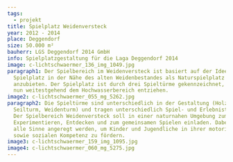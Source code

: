 ```yaml
---
tags:
  - projekt
title: Spielplatz Weidenversteck
year: 2012 - 2014
place: Deggendorf
size: 50.000 m²
bauherr: LGS Deggendorf 2014 GmbH
info: Spielplatzgestaltung für die Laga Deggendorf 2014
image: c-lichtschwaermer_136_img_1049.jpg
paragraph1: Der Spielbereich im Weidenversteck ist basiert auf der Idee, einen
  Spielplatz in der Nähe des alten Weidenbestandes als Naturspielplatz
  anzubieten. Der Spielplatz ist durch drei Spieltürme gekennzeichnet, die sich
  nun weitestgehend dem Hochwasserbereich entziehen.
image2: c-lichtschwaermer_055_mg_5262.jpg
paragraph2: Die Spieltürme sind unterschiedlich in der Gestaltung (Holzturm,
  Seilturm, Weidenturm) und tragen unterschiedlich Spiel- und Erlebnisthemen.
  Der Spielbereich Weidenversteck soll in einer naturnahen Umgebung zum
  Experimentieren, Entdecken und zum gemeinsamen Spielen einladen. Dabei sollen
  alle Sinne angeregt werden, um Kinder und Jugendliche in ihrer motorischen
  sowie sozialen Kompetenz zu fördern.
image3: c-lichtschwaermer_159_img_1095.jpg
image4: c-lichtschwaermer_060_mg_5275.jpg
---
```

